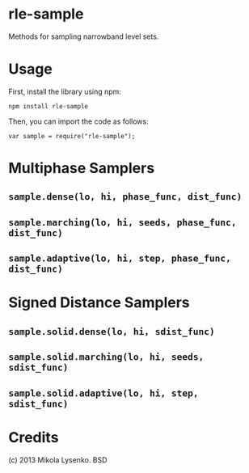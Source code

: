 rle-sample
============
Methods for sampling narrowband level sets.

Usage
=====
First, install the library using npm:

    npm install rle-sample
    
Then, you can import the code as follows:

    var sample = require("rle-sample");


Multiphase Samplers
===================

`sample.dense(lo, hi, phase_func, dist_func)`
---------------------------------------------

`sample.marching(lo, hi, seeds, phase_func, dist_func)`
-------------------------------------------------------

`sample.adaptive(lo, hi, step, phase_func, dist_func)`
------------------------------------------------------


Signed Distance Samplers
========================

`sample.solid.dense(lo, hi, sdist_func)`
----------------------------------------

`sample.solid.marching(lo, hi, seeds, sdist_func)`
--------------------------------------------------

`sample.solid.adaptive(lo, hi, step, sdist_func)`
-------------------------------------------------


Credits
=======
(c) 2013 Mikola Lysenko. BSD
